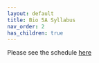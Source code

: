 ```yaml
---
layout: default
title: Bio 5A Syllabus
nav_order: 2
has_children: true
---
```


Please see the schedule [here](bio5a_schedule.html)
